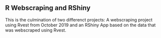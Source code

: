 ## R Webscraping and RShiny

This is the culmination of two differenct projects: A webscraping project using Rvest from October 2019 and an RShiny App based on the data that was webscraped using Rvest.

